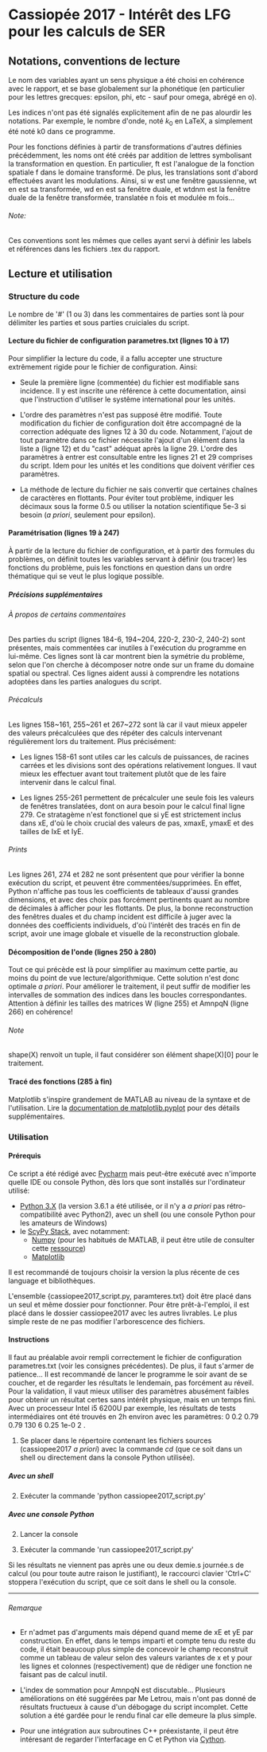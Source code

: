 # Cassiopée 2017 - Intérêt des LFG pour les calculs de SER

## Notations, conventions de lecture

Le nom des variables ayant un sens physique a été choisi en cohérence avec le rapport, et se base
globalement sur la phonétique (en particulier pour les lettres grecques: epsilon, phi, etc - sauf pour omega, abrégé en o).

Les indices n'ont pas été signalés explicitement afin de ne pas alourdir les notations.
Par exemple, le nombre d'onde, noté $k_0$ en LaTeX, a simplement été noté k0 dans ce programme.

Pour les fonctions définies à partir de transformations d'autres définies précédemment,
les noms ont été créés par addition de lettres symbolisant la transformation en question.
En particulier, ft est l'analogue de la fonction spatiale f dans le domaine transformé.
De plus, les translations sont d'abord effectuées avant les modulations. 
Ainsi, si w est une fenêtre gaussienne, wt en est sa transformée, wd en est sa fenêtre duale,
et wtdnm est la fenêtre duale de la fenêtre transformée, translatée n fois et modulée m fois...

###### Note:

Ces conventions sont les mêmes que celles ayant servi à définir les labels et références dans
les fichiers .tex du rapport.

## Lecture et utilisation

### Structure du code

Le nombre de '#' (1 ou 3) dans les commentaires de parties sont là pour délimiter les parties
et sous parties cruiciales du script.

#### Lecture du fichier de configuration parametres.txt (lignes 10 à 17)

Pour simplifier la lecture du code, il a fallu accepter une structure extrêmement rigide
pour le fichier de configuration. Ainsi:

* Seule la première ligne (commentée) du fichier est modifiable sans incidence.
Il y est inscrite une référence à cette documentation, ainsi que l'instruction d'utiliser
le systême international pour les unités.

* L'ordre des paramètres n'est pas supposé être modifié. Toute modification du fichier de configuration
doit être accompagné de la correction adéquate des lignes 12 à 30 du code.
Notamment, l'ajout de tout paramètre dans ce fichier nécessite l'ajout d'un élément dans la liste a
(ligne 12) et du "cast" adéquat après la ligne 29.
L'ordre des paramètres à entrer est consultable entre les lignes 21 et 29 comprises du script.
Idem pour les unités et les conditions que doivent vérifier ces paramètres.

* La méthode de lecture du fichier ne sais convertir que certaines chaînes de caractères en flottants.
Pour éviter tout problème, indiquer les décimaux sous la forme 0.5 ou utiliser la notation scientifique
5e-3 si besoin (*a priori*, seulement pour epsilon).

#### Paramétrisation (lignes 19 à 247)

À partir de la lecture du fichier de configuration, et à partir des formules du problèmes, on définit
toutes les variables servant à définir (ou tracer) les fonctions du problème, puis les fonctions
en question dans un ordre thématique qui se veut le plus logique possible.

##### Précisions supplémentaires

###### À propos de certains commentaires

Des parties du script (lignes 184-6, 194~204, 220-2, 230-2, 240-2) sont présentes, mais commentées car
inutiles à l'exécution du programme en lui-même. Ces lignes sont là car montrent bien la symétrie du
problème, selon que l'on cherche à décomposer notre onde sur un frame du domaine spatial ou spectral.
Ces lignes aident aussi à comprendre les notations adoptées dans les parties analogues du script.

###### Précalculs

Les lignes 158~161, 255~261 et 267~272 sont là car il vaut mieux appeler des valeurs précalculées
que des répéter des calculs intervenant régulièrement lors du traitement. Plus précisément:

* Les lignes 158-61 sont utiles car les calculs de puissances, de racines carrées et les divisions
sont des opérations relativement longues. Il vaut mieux les effectuer avant tout traitement plutôt
que de les faire intervenir dans le calcul final.

* Les lignes 255-261 permettent de précalculer une seule fois les valeurs de fenêtres translatées,
dont on aura besoin pour le calcul final ligne 279. Ce stratagème n'est fonctionel que
si yE est strictement inclus dans xE, d'où le choix crucial des valeurs de pas, xmaxE, ymaxE
et des tailles de IxE et IyE.

###### Prints

Les lignes 261, 274 et 282 ne sont présentent que pour vérifier la bonne exécution du script,
et peuvent être commentées/supprimées. En effet, Python n'affiche pas tous les coefficients de tableaux d'aussi grandes
dimensions, et avec des choix pas forcément pertinents quant au nombre de décimales
à afficher pour les flottants.
De plus, la bonne reconstruction des fenêtres duales et du champ incident est difficile à juger avec la données
des coefficients individuels, d'où l'intérêt des tracés en fin de script, avoir une image globale et visuelle
de la reconstruction globale.

#### Décomposition de l'onde (lignes 250 à 280)

Tout ce qui précède est là pour simplifier au maximum cette partie, au moins du point de vue lecture/algorithmique.
Cette solution n'est donc optimale *a priori*.
Pour améliorer le traitement, il peut suffir de modifier les intervalles de sommation des indices
dans les boucles correspondantes. Attention à définir les tailles des matrices W (ligne 255)
et AmnpqN (ligne 266) en cohérence!

###### Note

shape(X) renvoit un tuple, il faut considérer son élément shape(X)[0] pour le traitement.

#### Tracé des fonctions (285 à fin)

Matplotlib s'inspire grandement de MATLAB au niveau de la syntaxe et de l'utilisation.
Lire la [documentation de matplotlib.pyplot](http://matplotlib.org/api/pyplot_api.html)
pour des détails supplémentaires.

### Utilisation

#### Prérequis

Ce script a été rédigé avec [Pycharm](https://www.jetbrains.com/pycharm) mais peut-être exécuté avec
n'importe quelle IDE ou console Python, dès lors que sont installés sur l'ordinateur utilisé:

* [Python 3.X](https://www.python.org/downloads/release/python-361) (la version 3.6.1 a été utilisée, or il n'y a
*a priori* pas rétro-compatibilité avec Python2),
avec un shell (ou une console Python pour les amateurs de Windows) 
* le [ScyPy Stack](https://www.scipy.org/install.html), avec notamment:
    * [Numpy](https://www.scipy.org/scipylib/download.html) (pour les habitués de MATLAB,
    il peut être utile de consulter cette [ressource](https://docs.scipy.org/doc/numpy-dev/user/numpy-for-matlab-users.html))
    * [Matplotlib](http://matplotlib.org/users/installing.html)

Il est recommandé de toujours choisir la version la plus récente de ces language et bibliothèques.

L'ensemble {cassiopee2017_script.py, paramteres.txt} doit être placé dans un seul et même dossier pour fonctionner.
Pour être prêt-à-l'emploi, il est placé dans le dossier cassiopee2017 avec les autres livrables.
Le plus simple reste de ne pas modifier l'arborescence des fichiers.

#### Instructions

Il faut au préalable avoir rempli correctement le fichier de configuration parametres.txt
(voir les consignes précédentes). De plus, il faut s'armer de patience... Il est recommandé de lancer le programme
le soir avant de se coucher, et de regarder les résultats le lendemain, pas forcément au réveil.
Pour la validation, il vaut mieux utiliser des paramètres abusément faibles
pour obtenir un résultat certes sans intérêt physique, mais en un temps fini.
Avec un processeur Intel i5 6200U par exemple, les résultats de tests intermédiaires ont été trouvés
en 2h environ avec les paramètres:
0
0.2
0.79
0.79
130
6
0.25
1e-0
2
.

1. Se placer dans le répertoire contenant les fichiers sources (cassiopee2017 *a priori*) avec la commande *cd*
(que ce soit dans un shell ou directement dans la console Python utilisée).

##### Avec un shell

2. Exécuter la commande 'python cassiopee2017_script.py'

##### Avec une console Python

2. Lancer la console

3. Exécuter la commande 'run cassiopee2017_script.py'

Si les résultats ne viennent pas après une ou deux demie.s journée.s de calcul (ou pour toute autre raison le justifiant),
le raccourci clavier 'Ctrl+C' stoppera l'exécution du script, que ce soit dans le shell ou la console.

___

###### Remarque

* Er n'admet pas d'arguments mais dépend quand meme de xE et yE par construction.
En effet, dans le temps imparti et compte tenu du reste du code, il était beaucoup plus simple de concevoir
le champ reconstruit comme un tableau de valeur selon des valeurs variantes de x et y pour les lignes et colonnes
(respectivement) que de rédiger une fonction ne faisant pas de calcul inutil.

* L'index de sommation pour AmnpqN est discutable... Plusieurs améliorations on été suggérées par Me Letrou,
mais n'ont pas donné de résultats fructueux à cause d'un débogage du script incomplet.
Cette solution a été gardée pour le rendu final car elle demeure la plus simple.

* Pour une intégration aux subroutines C++ préexistante, il peut être intéresant
de regarder l'interfacage en C et Python via [Cython](http://cython.org/).
